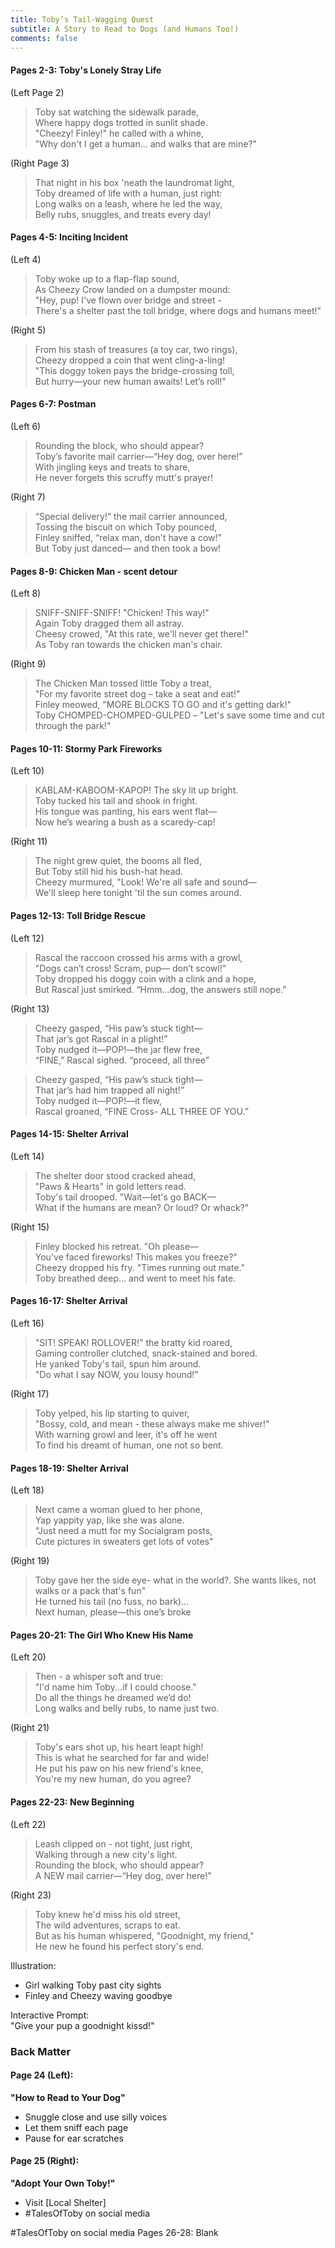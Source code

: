 ```yaml
---
title: Toby’s Tail-Wagging Quest
subtitle: A Story to Read to Dogs (and Humans Too!)
comments: false
---
```




#### Pages 2-3: Toby's Lonely Stray Life 
 
(Left Page 2)

> Toby sat watching the sidewalk parade,  
Where happy dogs trotted in sunlit shade.  
"Cheezy! Finley!" he called with a whine,  
"Why don't I get a human... and walks that are mine?"   

(Right Page 3)

> That night in his box 'neath the laundromat light,  
Toby dreamed of life with a human, just right:  
Long walks on a leash, where he led the way,    
Belly rubs, snuggles, and treats every day!


#### Pages 4-5: Inciting Incident

(Left 4)

> Toby woke up to a flap-flap sound,  
As Cheezy Crow landed on a dumpster mound:    
"Hey, pup! I've flown over bridge and street -  
There's a shelter past the toll bridge, where dogs and humans meet!"

(Right 5)

> From his stash of treasures (a toy car, two rings),  
Cheezy dropped a coin that went cling-a-ling!  
"This doggy token pays the bridge-crossing toll,  
But hurry—your new human awaits! Let’s roll!"

#### Pages 6-7: Postman

(Left 6)

> Rounding the block, who should appear?  
Toby’s favorite mail carrier—“Hey dog, over here!”  
With jingling keys and treats to share,  
He never forgets this scruffy mutt's prayer!

(Right 7)

> “Special delivery!” the mail carrier announced,  
Tossing the biscuit on which Toby pounced,   
Finley sniffed, “relax man, don't have a cow!”  
But Toby just danced— and then took a bow!

#### Pages 8-9: Chicken Man - scent detour

(Left 8)

> SNIFF-SNIFF-SNIFF! "Chicken! This way!"  
Again Toby dragged them all astray.  
Cheesy crowed, "At this rate, we'll never get there!"  
As Toby ran towards the chicken man's chair.

(Right 9)

> The Chicken Man tossed little Toby a treat,  
"For my favorite street dog – take a seat and eat!"  
Finley meowed, "MORE BLOCKS TO GO and it's getting dark!"  
Toby CHOMPED-CHOMPED-GULPED – "Let's save some time and cut through the park!"

#### Pages 10-11: Stormy Park Fireworks

(Left 10)

> KABLAM-KABOOM-KAPOP! The sky lit up bright.    
Toby tucked his tail and shook in fright.   
His tongue was panting, his ears went flat—  
Now he’s wearing a bush as a scaredy-cap!  

(Right 11)

> The night grew quiet, the booms all fled,  
But Toby still hid his bush-hat head.  
Cheezy murmured, "Look! We're all safe and sound—  
We'll sleep here tonight 'til the sun comes around. 

#### Pages 12-13: Toll Bridge Rescue

(Left 12)

>Rascal the raccoon crossed his arms with a growl,  
"Dogs can’t cross! Scram, pup— don’t scowl!"  
Toby dropped his doggy coin with a clink and a hope,  
But Rascal just smirked. “Hmm…dog, the answers still nope.”

(Right 13)

> Cheezy gasped, “His paw’s stuck tight—  
That jar’s got Rascal in a plight!”  
Toby nudged it—POP!—the jar flew free,  
“FINE,” Rascal sighed. “proceed, all three”

> Cheezy gasped, “His paw’s stuck tight—    
That jar’s had him trapped all night!”    
Toby nudged it—POP!—it flew,    
Rascal groaned, “FINE Cross- ALL THREE OF YOU.”


#### Pages 14-15: Shelter Arrival

(Left 14)

> The shelter door stood cracked ahead,  
"Paws & Hearts" in gold letters read.  
Toby's tail drooped. "Wait—let's go BACK—  
What if the humans are mean? Or loud? Or whack?"  

(Right 15)

> Finley blocked his retreat. "Oh please—  
You've faced fireworks! This makes you freeze?"  
Cheezy dropped his fry. "Times running out mate."  
Toby breathed deep... and went to meet his fate.  

#### Pages 16-17: Shelter Arrival

(Left 16)

> "SIT! SPEAK! ROLLOVER!" the bratty kid roared,  
Gaming controller clutched, snack-stained and bored.  
He yanked Toby's tail, spun him around.  
"Do what I say NOW, you lousy hound!"    

(Right 17)

> Toby yelped, his lip starting to quiver,  
"Bossy, cold, and mean - these always make me shiver!"   
With warning growl and leer, it's off he went  
To find his dreamt of human, one not so bent. 

#### Pages 18-19: Shelter Arrival

(Left 18)

> Next came a woman glued to her phone,  
Yap yappity yap, like she was alone.  
"Just need a mutt for my Socialgram posts,  
Cute pictures in sweaters get lots of votes"  

(Right 19)

> Toby gave her the side eye- what in the world?.
She wants likes, not walks or a pack that's fun"  
He turned his tail (no fuss, no bark)...   
Next human, please—this one’s broke 



#### Pages 20-21: The Girl Who Knew His Name

(Left 20)
> Then - a whisper soft and true:      
"I'd name him Toby...if I could choose."      
Do all the things he dreamed we’d do!      
Long walks and belly rubs, to name just two.    

(Right 21)
> Toby's ears shot up, his heart leapt high!    
This is what he searched for far and wide!  
He put his paw on his new friend's knee,  
You're my new human, do you agree?
 

#### Pages 22-23: New Beginning

(Left 22)

> Leash clipped on - not tight, just right,  
Walking through a new city's light.  
Rounding the block, who should appear?      
A NEW mail carrier—“Hey dog, over here!”

(Right 23)

> Toby knew he'd miss his old street,  
The wild adventures, scraps to eat.  
But as his human whispered, "Goodnight, my friend,"  
He new he found his perfect story's end.

Illustration:
- Girl walking Toby past city sights
- Finley and Cheezy waving goodbye

Interactive Prompt:  
"Give your pup a goodnight kissd!"

### Back Matter
  
#### Page 24 (Left):
**"How to Read to Your Dog"**  
- Snuggle close and use silly voices  
- Let them sniff each page  
- Pause for ear scratches  

#### Page 25 (Right):
**"Adopt Your Own Toby!"**  
- Visit [Local Shelter]  
- #TalesOfToby on social media


#TalesOfToby on social media
Pages 26-28: Blank